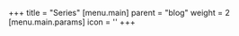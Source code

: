 +++
title = "Series"
[menu.main]
  parent = "blog"
  weight = 2
  [menu.main.params]
    icon = '<i class="fas fa-fw fa-columns"></i>'
+++
